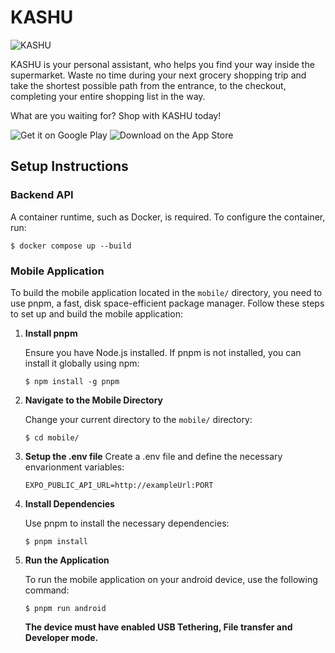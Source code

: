 # KASHU

![KASHU](https://cdn.discordapp.com/attachments/1254478023198118020/1255516152130437172/63f726252796e35f.png?ex=667ebb89&is=667d6a09&hm=784ed99e79b650f8d52d4a9baabe0a006c4d2429d939beccc84beacad1ada6be&)

KASHU is your personal assistant, who helps you find your way inside the supermarket. Waste no time during your next grocery shopping trip and take the shortest possible path from the entrance, to the checkout, completing your entire shopping list in the way.

What are you waiting for? Shop with KASHU today!

![Get it on Google Play](https://i.imgur.com/UYXKgHw.png) ![Download on the App Store](https://developer.apple.com/assets/elements/badges/download-on-the-app-store.svg)

## Setup Instructions

### Backend API

A container runtime, such as Docker, is required. To configure the container, run:

```console
$ docker compose up --build
```

### Mobile Application

To build the mobile application located in the `mobile/` directory, you need to use pnpm, a fast, disk space-efficient package manager. Follow these steps to set up and build the mobile application:

1. **Install pnpm**

   Ensure you have Node.js installed. If pnpm is not installed, you can install it globally using npm:

   ```console
   $ npm install -g pnpm
   ```

2. **Navigate to the Mobile Directory**

   Change your current directory to the `mobile/` directory:

   ```console
   $ cd mobile/
   ```

3. **Setup the .env file**
   Create a .env file and define the necessary envarionment variables:
   ```
   EXPO_PUBLIC_API_URL=http://exampleUrl:PORT
   ```
4. **Install Dependencies**

   Use pnpm to install the necessary dependencies:

   ```console
   $ pnpm install
   ```

5. **Run the Application**

   To run the mobile application on your android device, use the following command:

   ```console
   $ pnpm run android
   ```

   <b>The device must have enabled USB Tethering, File transfer and Developer mode.</b>
